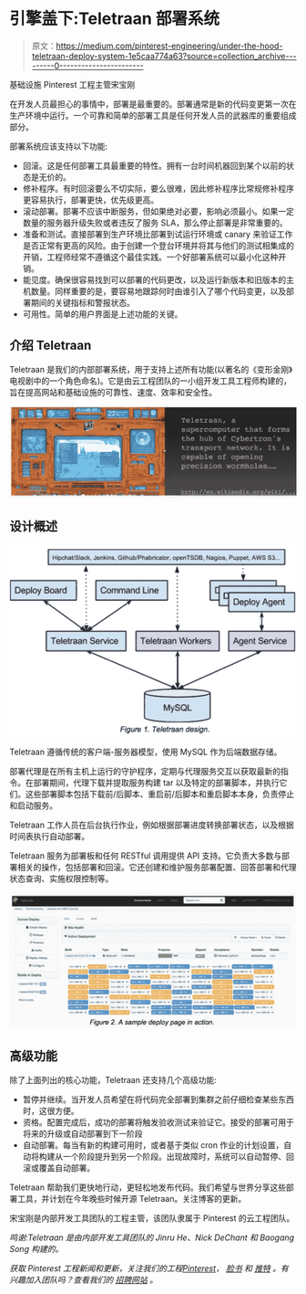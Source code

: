 # 引擎盖下:Teletraan 部署系统

> 原文：<https://medium.com/pinterest-engineering/under-the-hood-teletraan-deploy-system-1e5caa774a63?source=collection_archive---------0----------------------->

基础设施 Pinterest 工程主管宋宝刚

在开发人员最担心的事情中，部署是最重要的。部署通常是新的代码变更第一次在生产环境中运行。一个可靠和简单的部署工具是任何开发人员的武器库的重要组成部分。

部署系统应该支持以下功能:

*   回滚。这是任何部署工具最重要的特性。拥有一台时间机器回到某个以前的状态是无价的。
*   修补程序。有时回滚要么不切实际，要么很难，因此修补程序比常规修补程序更容易执行，部署更快，优先级更高。
*   滚动部署。部署不应该中断服务，但如果绝对必要，影响必须最小。如果一定数量的服务器升级失败或者违反了服务 SLA，那么停止部署是非常重要的。
*   准备和测试。直接部署到生产环境比部署到试运行环境或 canary 来验证工作是否正常有更高的风险。由于创建一个登台环境并将其与他们的测试相集成的开销，工程师经常不遵循这个最佳实践。一个好部署系统可以最小化这种开销。
*   能见度。确保很容易找到可以部署的代码更改，以及运行新版本和旧版本的主机数量。同样重要的是，要容易地跟踪何时由谁引入了哪个代码变更，以及部署期间的关键指标和警报状态。
*   可用性。简单的用户界面是上述功能的关键。

## 介绍 Teletraan

Teletraan 是我们的内部部署系统，用于支持上述所有功能(以著名的《变形金刚》电视剧中的一个角色命名)。它是由云工程团队的一小组开发工具工程师构建的，旨在提高网站和基础设施的可靠性、速度、效率和安全性。

![](img/483b9859f873b4d03b94819f7da04b0c.png)

## 设计概述

![](img/2453007ba47853794c8d615161df2512.png)

Teletraan 遵循传统的客户端-服务器模型，使用 MySQL 作为后端数据存储。

部署代理是在所有主机上运行的守护程序，定期与代理服务交互以获取最新的指令。在部署期间，代理下载并提取服务构建 tar 以及特定的部署脚本，并执行它们。这些部署脚本包括下载前/后脚本、重启前/后脚本和重启脚本本身，负责停止和启动服务。

Teletraan 工作人员在后台执行作业，例如根据部署进度转换部署状态，以及根据时间表执行自动部署。

Teletraan 服务为部署板和任何 RESTful 调用提供 API 支持。它负责大多数与部署相关的操作，包括部署和回滚。它还创建和维护服务部署配置、回答部署和代理状态查询、实施权限控制等。

![](img/e87e7008ababa5c4a844b373b64fe13b.png)

## 高级功能

除了上面列出的核心功能，Teletraan 还支持几个高级功能:

*   暂停并继续。当开发人员希望在将代码完全部署到集群之前仔细检查某些东西时，这很方便。
*   资格。配置完成后，成功的部署将触发验收测试来验证它。接受的部署可用于将来的升级或自动部署到下一阶段
*   自动部署。每当有新的构建可用时，或者基于类似 cron 作业的计划设置，自动将构建从一个阶段提升到另一个阶段。出现故障时，系统可以自动暂停、回滚或覆盖自动部署。

Teletraan 帮助我们更快地行动，更轻松地发布代码。我们希望与世界分享这些部署工具，并计划在今年晚些时候开源 Teletraan。关注博客的更新。

宋宝刚是内部开发工具团队的工程主管，该团队隶属于 Pinterest 的云工程团队。

*鸣谢:Teletraan 是由内部开发工具团队的 Jinru He、Nick DeChant 和 Baogang Song 构建的。*

*获取 Pinterest 工程新闻和更新，关注我们的工程*[*Pinterest*](https://www.pinterest.com/malorie/pinterest-engineering-news/)*，* [*脸书*](https://www.facebook.com/pinterestengineering) *和* [*推特*](https://twitter.com/PinterestEng) *。有兴趣加入团队吗？查看我们的* [*招聘网站*](https://about.pinterest.com/en/careers/engineering-product) *。*